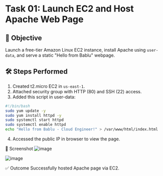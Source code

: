 # Task 01: Launch EC2 and Host Apache Web Page

## 🎯 Objective
Launch a free-tier Amazon Linux EC2 instance, install Apache using `user-data`, and serve a static "Hello from Bablu" webpage.

## 🛠️ Steps Performed

1. Created t2.micro EC2 in `us-east-1`.
2. Attached security group with HTTP (80) and SSH (22) access.
3. Added this script in user-data:
```bash
#!/bin/bash
sudo yum update -y
sudo yum install httpd -y
sudo systemctl start httpd
sudo systemctl enable httpd
echo "Hello from Bablu - Cloud Engineer!" > /var/www/html/index.html
```
4. Accessed the public IP in browser to view the page.

📸 Screenshot
![image](https://github.com/user-attachments/assets/2e3b9cea-5ec6-48bd-9698-073e0a2c93a5)


![image](https://github.com/user-attachments/assets/4ecadc0e-4167-490c-a007-680c68b4e339)


✅ Outcome
Successfully hosted Apache page via EC2.


